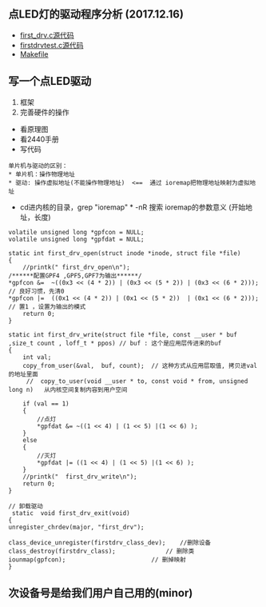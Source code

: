 ## 点LED灯的驱动程序分析 (2017.12.16) 
* [first_drv.c源代码](https://github.com/GalenDeng/Embedded-Linux/blob/master/21.%20%E5%AD%97%E7%AC%A6%E8%AE%BE%E5%A4%87%E9%A9%B1%E5%8A%A8%E7%A8%8B%E5%BA%8F/%E9%A9%B1%E5%8A%A8led%E7%81%AF%E5%BC%80%E4%B8%8E%E9%97%AD%E7%9A%84%E7%A8%8B%E5%BA%8F%E4%BE%8B%E5%AD%90/first_drv.c)
* [firstdrvtest.c源代码](https://github.com/GalenDeng/Embedded-Linux/blob/master/21.%20%E5%AD%97%E7%AC%A6%E8%AE%BE%E5%A4%87%E9%A9%B1%E5%8A%A8%E7%A8%8B%E5%BA%8F/%E9%A9%B1%E5%8A%A8led%E7%81%AF%E5%BC%80%E4%B8%8E%E9%97%AD%E7%9A%84%E7%A8%8B%E5%BA%8F%E4%BE%8B%E5%AD%90/firstdrvtest.c)
* [Makefile](https://github.com/GalenDeng/Embedded-Linux/blob/master/21.%20%E5%AD%97%E7%AC%A6%E8%AE%BE%E5%A4%87%E9%A9%B1%E5%8A%A8%E7%A8%8B%E5%BA%8F/%E9%A9%B1%E5%8A%A8led%E7%81%AF%E5%BC%80%E4%B8%8E%E9%97%AD%E7%9A%84%E7%A8%8B%E5%BA%8F%E4%BE%8B%E5%AD%90/Makefile)
## 写一个点LED驱动
1. 框架
2. 完善硬件的操作
* 看原理图
* 看2440手册
* 写代码
```
单片机与驱动的区别：
* 单片机：操作物理地址
* 驱动: 操作虚拟地址(不能操作物理地址)  <==  通过 ioremap把物理地址映射为虚拟地址
```
* cd进内核的目录，grep "ioremap" * -nR 搜索 ioremap的参数意义 (开始地址，长度)
```
volatile unsigned long *gpfcon = NULL;
volatile unsigned long *gpfdat = NULL;

static int first_drv_open(struct inode *inode, struct file *file)
{
	//printk(" first_drv_open\n");
/******配置GPF4 ,GPF5,GPF7为输出******/
*gpfcon &=  ~((0x3 << (4 * 2)) | (0x3 << (5 * 2)) | (0x3 << (6 * 2)));	// 良好习惯，先清0
*gpfcon |=  ((0x1 << (4 * 2)) | (0x1 << (5 * 2))  | (0x1 << (6 * 2)));		// 置1 ，设置为输出的模式
	return 0;
}

static int first_drv_write(struct file *file, const __user * buf ,size_t count , loff_t * ppos) // buf : 这个是应用层传进来的buf
{
	int val;
	copy_from_user(&val,  buf, count);	// 这种方式从应用层取值, 拷贝进val的地址里面
     //  copy_to_user(void __user * to, const void * from, unsigned long n)   从内核空间复制内容到用户空间

	if (val == 1)
	{
		//点灯
		*gpfdat &= ~((1 << 4) | (1 << 5) |(1 << 6) );
	}
	else
	{
		//灭灯
		*gpfdat |= ((1 << 4) | (1 << 5) |(1 << 6) );
	}
	//printk("  first_drv_write\n");
	return 0;
}

// 卸载驱动
 static  void first_drv_exit(void)
{
unregister_chrdev(major, "first_drv");

class_device_unregister(firstdrv_class_dev);	//删除设备
class_destroy(firstdrv_class);				// 删除类
iounmap(gpfcon);						// 删掉映射
}
```
## 次设备号是给我们用户自己用的(minor)